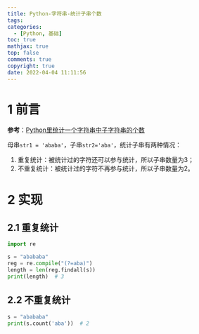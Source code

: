 ```yaml
---
title: Python-字符串-统计子串个数
tags:
categories:
  - [Python, 基础]
toc: true
mathjax: true
top: false
comments: true
copyright: true
date: 2022-04-04 11:11:56
---
```


# 1 前言

**参考**：[Python里统计一个字符串中子字符串的个数](https://blog.csdn.net/u014675548/article/details/46332843)

母串`str1 = 'ababa'`，子串`str2='aba'`，统计子串有两种情况：

1. 重复统计：被统计过的字符还可以参与统计，所以子串数量为3；
2. 不重复统计：被统计过的字符不再参与统计，所以子串数量为2。

# 2 实现

## 2.1 重复统计

```python
import re

s = "abababa"
reg = re.compile("(?=aba)")
length = len(reg.findall(s))
print(length)  # 3
```

## 2.2 不重复统计

```python
s = "abababa"
print(s.count('aba'))  # 2
```



